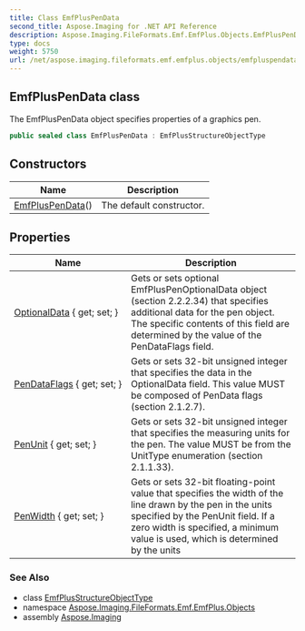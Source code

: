 ```yaml
---
title: Class EmfPlusPenData
second_title: Aspose.Imaging for .NET API Reference
description: Aspose.Imaging.FileFormats.Emf.EmfPlus.Objects.EmfPlusPenData class. The EmfPlusPenData object specifies properties of a graphics pen
type: docs
weight: 5750
url: /net/aspose.imaging.fileformats.emf.emfplus.objects/emfpluspendata/
---
```

## EmfPlusPenData class

The EmfPlusPenData object specifies properties of a graphics pen.

```csharp
public sealed class EmfPlusPenData : EmfPlusStructureObjectType
```

## Constructors

| Name | Description |
| --- | --- |
| [EmfPlusPenData](emfpluspendata/)() | The default constructor. |

## Properties

| Name | Description |
| --- | --- |
| [OptionalData](../../aspose.imaging.fileformats.emf.emfplus.objects/emfpluspendata/optionaldata/) { get; set; } | Gets or sets optional EmfPlusPenOptionalData object (section 2.2.2.34) that specifies additional data for the pen object. The specific contents of this field are determined by the value of the PenDataFlags field. |
| [PenDataFlags](../../aspose.imaging.fileformats.emf.emfplus.objects/emfpluspendata/pendataflags/) { get; set; } | Gets or sets 32-bit unsigned integer that specifies the data in the OptionalData field. This value MUST be composed of PenData flags (section 2.1.2.7). |
| [PenUnit](../../aspose.imaging.fileformats.emf.emfplus.objects/emfpluspendata/penunit/) { get; set; } | Gets or sets 32-bit unsigned integer that specifies the measuring units for the pen. The value MUST be from the UnitType enumeration (section 2.1.1.33). |
| [PenWidth](../../aspose.imaging.fileformats.emf.emfplus.objects/emfpluspendata/penwidth/) { get; set; } | Gets or sets 32-bit floating-point value that specifies the width of the line drawn by the pen in the units specified by the PenUnit field. If a zero width is specified, a minimum value is used, which is determined by the units |

### See Also

* class [EmfPlusStructureObjectType](../emfplusstructureobjecttype/)
* namespace [Aspose.Imaging.FileFormats.Emf.EmfPlus.Objects](../../aspose.imaging.fileformats.emf.emfplus.objects/)
* assembly [Aspose.Imaging](../../)


